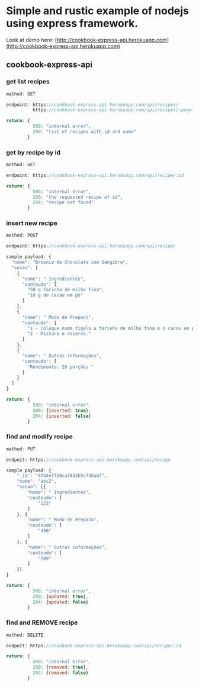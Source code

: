 # Simple and rustic example of nodejs using express framework.

Look at demo here: [http://cookbook-express-api.herokuapp.com](http://cookbook-express-api.herokuapp.com)

## cookbook-express-api

### get list recipes

```javascript
method: GET

endpoint: https://cookbook-express-api.herokuapp.com/api/recipes/
          https://cookbook-express-api.herokuapp.com/api/recipes/:page?/:quantity?

return: {
          500: "internal error",
          200: "list of recipes with id and name"
        }
```

### get by recipe by id

```javascript
method: GET

endpoint: https://cookbook-express-api.herokuapp.com/api/recipe/:id

return: {
          500: "internal error",
          200: "the requested recipe of id",
          204: "recipe not found"
        }
```

### insert new recipe

```javascript
method: POST

endpoint: https://cookbook-express-api.herokuapp.com/api/recipe/

sample payload: {
  "nome": "Brownie de Chocolate com Gengibre",
  "secao": [
    {
      "nome": " Ingredientes",
      "conteudo": [
        "50 g farinha de milho fina",
        "10 g de cacau em pó"
      ]
    },
    {
      "nome": " Modo de Preparo",
      "conteudo": [
        "1 - Coloque numa tigela a farinha de milho fina e o cacau em pó.",
        "2 - Misture e reserve."
      ]
    },
    {
      "nome": " Outras informações",
      "conteudo": [
        "Rendimento: 20 porções "
      ]
    }
  ]
}

return: {
          500: "internal error",
          200: {inserted: true},
          204: {inserted: false}
        }
```

### find and modify recipe

```javascript
method: PUT

endpoit: https://cookbook-express-api.herokuapp.com/api/recipe

sample payload: {
    "_id": "5744eff20ca7832b5c745abf",
    "nome": "abc2",
    "secao": [{
        "nome": " Ingredientes",
        "conteudo": [
            "123"
        ]
    }, {
        "nome": " Modo de Preparo",
        "conteudo": [
            "456"
        ]
    }, {
        "nome": " Outras informações",
        "conteudo": [
            "789"
        ]
    }]
}

return: {
          500: "internal error",
          200: {updated: true},
          204: {updated: false}
        }
```

### find and REMOVE recipe

```javascript
method: DELETE

endpoit: https://cookbook-express-api.herokuapp.com/api/recipe/:id

return: {
          500: "internal error",
          200: {removed: true},
          204: {removed: false}
        }
```



